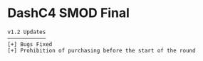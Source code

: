 # DashC4 SMOD Final
```
v1.2 Updates
————————————
[+] Bugs Fixed
[+] Prohibition of purchasing before the start of the round
```
